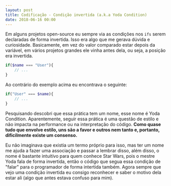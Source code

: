 ```yaml
---
layout: post
title: Codificação - Condição invertida (a.k.a Yoda Condition)
date: 2018-06-16 00:00
---
```


Em alguns projetos open-source eu sempre via as condições nos ```ifs``` serem declaradas de forma invertida. Isso era algo que me gerava dúvida e curiosidade. Basicamente, em vez do valor comparado estar depois da variável, em vários projetos grandes ele vinha antes dela, ou seja, a posição era invertida. 

```php
if($name === "User"){
    // ...
}
```
Ao contrário do exemplo acima eu encontrava o seguinte:

```php
if("User" === $name){
    // ...
}
```

Pesquisando descobri que essa prática tem um nome, esse nome é Yoda Condition. Aparentemente, seguir essa prática é uma questão de estilo e não impacta na performance ou na interpretação do código. **Como quase tudo que envolve estilo, uns são a favor e outros nem tanto e, portanto, dificilmente existe um consenso.**

Eu não imaginava que existia um termo próprio para isso, mas ter um nome me ajuda a fazer uma associação e passar a lembrar disso, além disso, o nome é bastante intuitívo para quem conhece Star Wars, pois o mestre Yoda fala de forma invertida, então o código que segua essa condição de "falar" para o programador de forma intertida também. Agora sempre que vejo uma condição invertida eu consigo reconhecer e saber o motivo dela estar ali (algo que antes estava confuso para mim).
